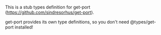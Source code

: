 This is a stub types definition for get-port (https://github.com/sindresorhus/get-port).

get-port provides its own type definitions, so you don't need @types/get-port installed!